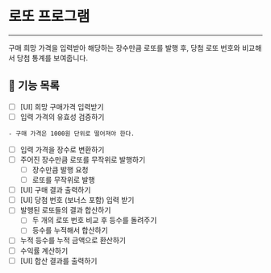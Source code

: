 # 로또 프로그램
***
구매 희망 가격을 입력받아 해당하는 장수만큼 로또를 발행 후, 
당첨 로또 번호와 비교해서 당첨 통계를 보여줍니다.

## 🚀 기능 목록

- [ ] [UI] 희망 구매가격 입력받기
- [ ] 입력 가격의 유효성 검증하기
```
- 구매 가격은 1000원 단위로 떨어져야 한다.
```
- [ ] 입력 가격을 장수로 변환하기
- [ ] 주어진 장수만큼 로또를 무작위로 발행하기
  - [ ] 장수만큼 발행 요청
  - [ ] 로또를 무작위로 발행
- [ ] [UI] 구매 결과 출력하기
- [ ] [UI] 당첨 번호 (보너스 포함) 입력 받기
- [ ] 발행된 로또들의 결과 합산하기
  - [ ] 두 개의 로또 번호 비교 후 등수를 돌려주기
  - [ ] 등수를 누적해서 합산하기
- [ ] 누적 등수를 누적 금액으로 환산하기
- [ ] 수익률 계산하기
- [ ] [UI] 합산 결과를 출력하기